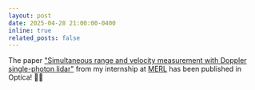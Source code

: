 ```yaml
---
layout: post
date: 2025-04-28 21:00:00-0400
inline: true
related_posts: false
---
```


The paper <a href='https://doi.org/10.1364/OPTICA.555984'>"Simultaneous range and velocity measurement with Doppler single-photon lidar"</a> from my internship at <a href='https://www.merl.com/'>MERL</a> has been published in Optica! 🚀🌙